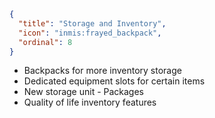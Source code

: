 ```json
{
  "title": "Storage and Inventory",
  "icon": "inmis:frayed_backpack",
  "ordinal": 8
}
```

- Backpacks for more inventory storage
- Dedicated equipment slots for certain items
- New storage unit - Packages
- Quality of life inventory features